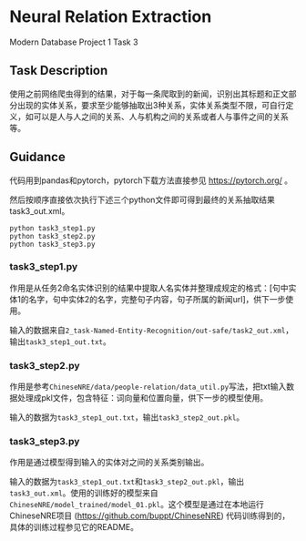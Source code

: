 # Neural Relation Extraction
Modern Database Project 1 Task 3

## Task Description
使⽤之前⽹络爬⾍得到的结果，对于每⼀条爬取到的新闻，识别出其标题和正⽂部分出现的实体关系，要求⾄少能够抽取出3种关系，实体关系类型不限，可⾃⾏定义，如可以是⼈与⼈之间的关系、⼈与机构之间的关系或者⼈与事件之间的关系等。

## Guidance
代码用到pandas和pytorch，pytorch下载方法直接参见 https://pytorch.org/ 。

然后按顺序直接依次执行下述三个python文件即可得到最终的关系抽取结果task3_out.xml。
```
python task3_step1.py
python task3_step2.py
python task3_step3.py
```
### task3_step1.py
作用是从任务2命名实体识别的结果中提取人名实体并整理成规定的格式：[句中实体1的名字，句中实体2的名字，完整句子内容，句子所属的新闻url]，供下一步使用。

输入的数据来自`2_task-Named-Entity-Recognition/out-safe/task2_out.xml`，输出`task3_step1_out.txt`。

### task3_step2.py
作用是参考`ChineseNRE/data/people-relation/data_util.py`写法，把txt输入数据处理成pkl文件，包含特征：词向量和位置向量，供下一步的模型使用。

输入的数据为`task3_step1_out.txt`，输出`task3_step2_out.pkl`。

### task3_step3.py
作用是通过模型得到输入的实体对之间的关系类别输出。

输入的数据为`task3_step1_out.txt`和`task3_step2_out.pkl`，输出`task3_out.xml`。使用的训练好的模型来自`ChineseNRE/model_trained/model_01.pkl`。这个模型是通过在本地运行ChineseNRE项目 (https://github.com/buppt/ChineseNRE) 代码训练得到的，具体的训练过程参见它的README。


